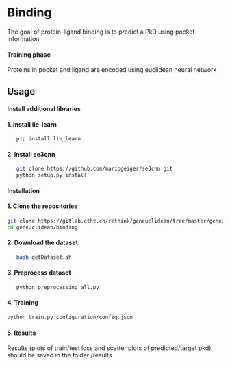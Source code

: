 # Binding
The goal of protein-ligand binding is to predict a PkD using pocket information



#### Training phase
Proteins in pocket and ligand are encoded using euclidean neural network


## Usage 

#### Install additional libraries

#### 1. Install lie-learn
```bash
   pip install lie_learn
```

#### 2. Install se3cnn
```bash
   git clone https://github.com/mariogeiger/se3cnn.git
   python setup.py install
```
#### Installation

#### 1. Clone the repositories
```bash
git clone https://gitlab.ethz.ch/rethink/geneuclidean/tree/master/geneuclidean
cd geneuclidean/binding
```

#### 2. Download the dataset

```bash 
   bash getDataset.sh 
```

#### 3. Preprocess dataset

```bash
   python preprocessing_all.py
```
#### 4. Training

```bash
python train.py configuration/config.json  
```

#### 5. Results

Results (plots of train/test loss and scatter plots of predicted/target pkd) should be saved in the folder /results




<br>



